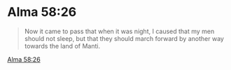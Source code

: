 # Alma 58:26

> Now it came to pass that when it was night, I caused that my men should not sleep, but that they should march forward by another way towards the land of Manti.

[Alma 58:26](https://www.churchofjesuschrist.org/study/scriptures/bofm/alma/58?lang=eng&id=p26#p26)


